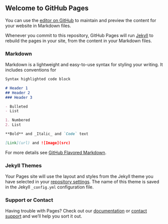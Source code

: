 ## Welcome to GitHub Pages	

You can use the [editor on GitHub](https://github.com/avikbmohan/avikbmohan.github.io/edit/master/README.md) to maintain and preview the content for your website in Markdown files.	

Whenever you commit to this repository, GitHub Pages will run [Jekyll](https://jekyllrb.com/) to rebuild the pages in your site, from the content in your Markdown files.	

### Markdown	

Markdown is a lightweight and easy-to-use syntax for styling your writing. It includes conventions for	

```markdown	
Syntax highlighted code block	

# Header 1	
## Header 2	
### Header 3	

- Bulleted	
- List	

1. Numbered	
2. List	

**Bold** and _Italic_ and `Code` text	

[Link](url) and ![Image](src)	
```	

For more details see [GitHub Flavored Markdown](https://guides.github.com/features/mastering-markdown/).	

### Jekyll Themes	

Your Pages site will use the layout and styles from the Jekyll theme you have selected in your [repository settings](https://github.com/avikbmohan/avikbmohan.github.io/settings). The name of this theme is saved in the Jekyll `_config.yml` configuration file.	

### Support or Contact	

Having trouble with Pages? Check out our [documentation](https://docs.github.com/categories/github-pages-basics/) or [contact support](https://github.com/contact) and we’ll help you sort it out.
